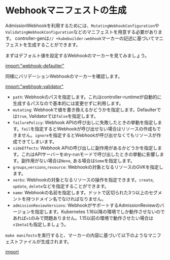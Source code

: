 # Webhookマニフェストの生成

AdmissionWebhookを利用するためには、`MutatingWebhookConfiguration`や`ValidatingWebhookConfiguration`などのマニフェストを用意する必要があります。
controller-genは`// +kubebuilder:webhook`マーカーの記述に基づいてマニフェストを生成することができます。

まずはデフォルト値を設定するWebhookのマーカーを見てみましょう。

[import:"webhook-defaulter"](../../codes/markdown-viewer/api/v1/markdownview_webhook.go)

同様にバリデーションWebhookのマーカーを確認します。

[import:"webhook-validator"](../../codes/markdown-viewer/api/v1/markdownview_webhook.go)

- `path`: Webhookのパスを指定します。これはcontroller-runtimeが自動的に生成するパスなので基本的には変更せずに利用します。
- `mutating`: Webhookで値を書き換えるかどうかを指定します。Defaulterでは`true`, Validatorでは`false`を指定します。
- `failurePolicy`: Webhook APIの呼び出しに失敗したときの挙動を指定します。`fail`を指定するとWebhookが呼び出せない場合はリソースの作成もできません。`ignore`を指定するとWebhookが呼び出せなくてもリソースが作成できてしまいます。
- `sideEffects`: Webhook APIの呼び出しに副作用があるかどうかを指定します。これはAPIサーバーをdry-runモードで呼び出したときの挙動に影響します。副作用がない場合は`None`, ある場合は`Some`を指定します。
- `groups`,`versions`,`resource`: Webhookの対象となるリソースのGVKを指定します。
- `verbs`: Webhookの対象となるリソースの操作を指定できます。`create`, `update`, `delete`などを指定することができます。
- `name`: Webhookの名前を指定します。ドットで区切られた3つ以上のセグメントを持つドメイン名でなければなりません。
- `admissionReviewVersions`: WebhookがサポートするAdmissionReviewのバージョンを指定します。Kubernetes 1.16以降の環境でしか動作させないのであれば`v1`のみで問題ありません。1.15以前の環境で動作させたい場合は`v1beta1`も指定しましょう。

`make manifests`を実行すると、マーカーの内容に基づいて以下のようなマニフェストファイルが生成されます。

[import](../../codes/markdown-viewer/config/webhook/manifests.yaml)
